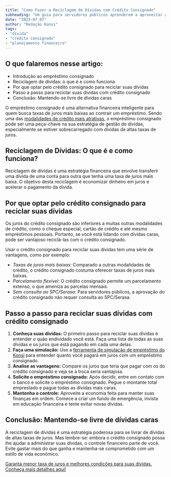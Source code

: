 ```yaml
---
title: "Como Fazer a Reciclagem de Dívidas com Crédito Consignado"
subheading: "Um guia para servidores públicos aprenderem a aproveitar as baixas taxas do crédito consignado para reciclar suas dívidas caras."
date: "2023-07-07"
author: "Redação Konsi"
tags:
- "dívida"
- "crédito consignado"
- "planejamento financeiro"
---
```


## O que falaremos nesse artigo:
- Introdução ao empréstimo consignado
- Reciclagem de dívidas: o que é e como funciona
- Por que optar pelo crédito consignado para reciclar suas dívidas
- Passo a passo para reciclar suas dívidas com crédito consignado
- Conclusão: Mantendo-se livre de dívidas caras

O empréstimo consignado é uma alternativa financeira inteligente para quem busca taxas de juros mais baixas ao contrair um empréstimo. Sendo uma das [modalidades de crédito mais atrativas](http://konsi.com.br/postagens/5-motivos-para-escolher-o-credito-consignado-publico), o empréstimo consignado pode ser uma peça-chave na sua estratégia de gestão de dívidas, especialmente se estiver sobrecarregado com dívidas de altas taxas de juros.

## Reciclagem de Dívidas: O que é e como funciona?

Reciclagem de dívidas é uma estratégia financeira que envolve transferir uma dívida de uma conta para outra que tenha uma taxa de juros mais baixa. O objetivo desta reciclagem é economizar dinheiro em juros e acelerar o pagamento da dívida.

## Por que optar pelo crédito consignado para reciclar suas dívidas

Os juros do crédito consignado são inferiores a muitas outras modalidades de crédito, como o cheque especial, cartão de crédito e até mesmo empréstimos pessoais. Portanto, se você está lidando com dívidas caras, pode ser vantajoso reciclá-las com o crédito consignado.

Usar o crédito consignado para reciclar suas dívidas tem uma série de vantagens, como por exemplo:

- _Taxas de juros mais baixas:_ Comparado a outras modalidades de crédito, o crédito consignado costuma oferecer taxas de juros mais baixas.
- _Parcelamento flexível:_ O crédito consignado permite um parcelamento extenso, o que ameniza as parcelas mensais.
- _Sem consulta ao SPC/Serasa:_ Para servidores públicos, a aprovação do crédito consignado não requer consulta ao SPC/Serasa.

## Passo a passo para reciclar suas dívidas com crédito consignado

1. **Conheça suas dívidas:** O primeiro passo para reciclar suas dívidas é entender o quão endividado você está. Faça uma lista de todas as suas dívidas e os juros que está pagando em cada uma delas.
2. **Faça uma simulação:** Use a [ferramenta de simulação de empréstimo do Konsi](http://konsi.com.br/postagens/simulacao-emprestimo-consignado) para entender quanto você pagará em juros com um empréstimo consignado.
3. **Analise as vantagens:** Compare os juros que teria que pagar com os do crédito consignado e veja se a troca seria vantajosa.
4. **Solicite o empréstimo consignado:** Após decidir, entre em contato com o banco e solicite o empréstimo consignado. Pegue o montante total emprestado e pague todas as dívidas mais caras.
5. **Mantenha o controle:** Aproveite a economia feita para manter suas finanças em ordem. Comece a criar um fundo de emergência, invista em educação financeira e tente evitar novas dívidas.

## Conclusão: Mantendo-se livre de dívidas caras

A reciclagem de dívidas é uma estratégia poderosa para se livrar de dívidas de altas taxas de juros. Mas lembre-se: embora o crédito consignado possa lhe ajudar a administrar suas dívidas, o controle financeiro parte de você. Evite gastar mais do que ganha e mantenha-se comprometido com um estilo de vida econômico.

[Garanta menor taxa de juros e melhores condições para suas dívidas. Conheça mais detalhes aqui!](http://konsi.com.br/postagens/simulacao-emprestimo-consignado)